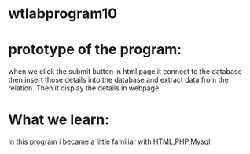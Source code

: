 # wtlabprogram10
# prototype of the program:
  when we click the submit button in html page,it connect to the database then insert those details into the database and extract data from the relation.
  Then it display the details in webpage.
# What we learn:
  In this program i became a little familiar with HTML,PHP,Mysql
